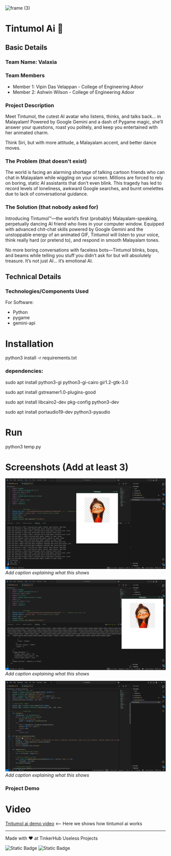 <img width="3188" height="1202" alt="frame (3)" src="https://github.com/user-attachments/assets/517ad8e9-ad22-457d-9538-a9e62d137cd7" />


#  Tintumol Ai  🎯


## Basic Details
### Team Name: Valaxia


### Team Members
- Member 1: Vipin Das Velappan - College of Engineering Adoor
- Member 2: Ashwin Wilson - College of Engineering Adoor

### Project Description
Meet Tintumol, the cutest AI avatar who listens, thinks, and talks back… in Malayalam! Powered by Google Gemini and a dash of Pygame magic, she’ll answer your questions, roast you politely, and keep you entertained with her animated charm.

Think Siri, but with more attitude, a Malayalam accent, and better dance moves.

### The Problem (that doesn't exist)
The world is facing an alarming shortage of talking cartoon friends who can chat in Malayalam while wiggling on your screen. Millions are forced to rely on boring, static AI assistants that don’t even blink. This tragedy has led to record levels of loneliness, awkward Google searches, and burnt omelettes due to lack of conversational guidance.


### The Solution (that nobody asked for)
Introducing Tintumol™—the world’s first (probably) Malayalam-speaking, perpetually dancing AI friend who lives in your computer window. Equipped with advanced chit-chat skills powered by Google Gemini and the unstoppable energy of an animated GIF, Tintumol will listen to your voice, think really hard (or pretend to), and respond in smooth Malayalam tones.

No more boring conversations with faceless bots—Tintumol blinks, bops, and beams while telling you stuff you didn’t ask for but will absolutely treasure. It’s not just AI… it’s emotional AI.

## Technical Details
### Technologies/Components Used
For Software:
- Python
- pygame
- gemini-api

# Installation
python3 install -r requirements.txt

### dependencies:
sudo apt install python3-gi python3-gi-cairo gir1.2-gtk-3.0

sudo apt install gstreamer1.0-plugins-good

sudo apt install libcairo2-dev pkg-config python3-dev

sudo apt install portaudio19-dev python3-pyaudio

# Run
python3 temp.py

# Screenshots (Add at least 3)
![Screenshot1](images/Screenshot%20from%202025-08-09%2021-07-19.png)
*Add caption explaining what this shows*

![Screenshot2](images/Screenshot%20from%202025-08-09%2021-07-33.png)
*Add caption explaining what this shows*

![Screenshot3](images/Screenshot%20from%202025-08-09%2021-07-52.png)
*Add caption explaining what this shows*

### Project Demo
# Video
[Tnitumol ai demo video](https://odysee.com/@Cozmo:d/tintumol-ai-demo:7)  <-- Here we shows how tintumol ai works


---
Made with ❤️ at TinkerHub Useless Projects 

![Static Badge](https://img.shields.io/badge/TinkerHub-24?color=%23000000&link=https%3A%2F%2Fwww.tinkerhub.org%2F)
![Static Badge](https://img.shields.io/badge/UselessProjects--25-25?link=https%3A%2F%2Fwww.tinkerhub.org%2Fevents%2FQ2Q1TQKX6Q%2FUseless%2520Projects)


